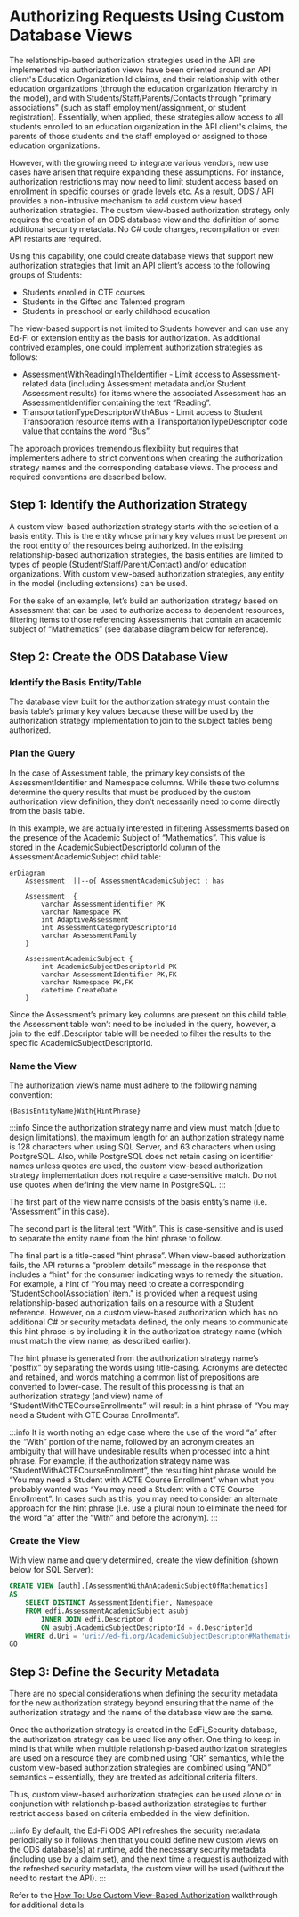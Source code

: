 # Authorizing Requests Using Custom Database Views

The relationship-based authorization strategies used in the API are implemented
via authorization views have been oriented around an API client's Education
Organization Id claims, and their relationship with other education
organizations (through the education organization hierarchy in the model), and
with Students/Staff/Parents/Contacts through "primary associations" (such as
staff employment/assignment, or student registration). Essentially, when
applied, these strategies allow access to all students enrolled to an education
organization in the API client's claims, the parents of those students and the
staff employed or assigned to those education organizations.

However, with the growing need to integrate various vendors, new use cases have
arisen that require expanding these assumptions. For instance, authorization
restrictions may now need to limit student access based on enrollment in
specific courses or grade levels etc. As a result, ODS / API provides a
non-intrusive mechanism to add custom view based authorization strategies. The
custom view-based authorization strategy only requires the creation of an ODS
database view and the definition of some additional security metadata. No C#
code changes, recompilation or even API restarts are required.

Using this capability, one could create database views that support new
authorization strategies that limit an API client’s access to the following
groups of Students:

* Students enrolled in CTE courses
* Students in the Gifted and Talented program
* Students in preschool or early childhood education

The view-based support is not limited to Students however and can use any Ed-Fi
or extension entity as the basis for authorization. As additional contrived
examples, one could implement authorization strategies as follows:

* AssessmentWithReadingInTheIdentifier - Limit access to Assessment-related data
  (including Assessment metadata and/or Student Assessment results) for items
  where the associated Assessment has an AssessmentIdentifier containing the
  text “Reading”.
* TransportationTypeDescriptorWithABus - Limit access to Student Transporation
  resource items with a TransportationTypeDescriptor code value that contains
  the word “Bus”.

The approach provides tremendous flexibility but requires that implementers
adhere to strict conventions when creating the authorization strategy names and
the corresponding database views. The process and required conventions are
described below.

## Step 1: Identify the Authorization Strategy

A custom view-based authorization strategy starts with the selection of a basis
entity. This is the entity whose primary key values must be present on the root
entity of the resources being authorized. In the existing relationship-based
authorization strategies, the basis entities are limited to types of people
(Student/Staff/Parent/Contact) and/or education organizations. With custom
view-based authorization strategies, any entity in the model (including
extensions) can be used.

For the sake of an example, let’s build an authorization strategy based on
Assessment that can be used to authorize access to dependent resources,
filtering items to those referencing Assessments that contain an academic
subject of “Mathematics” (see database diagram below for reference).

## Step 2: Create the ODS Database View

### Identify the Basis Entity/Table

The database view built for the authorization strategy must contain the basis
table’s primary key values because these will be used by the authorization
strategy implementation to join to the subject tables being authorized.

### Plan the Query

In the case of Assessment table, the primary key consists of the
AssessmentIdentifier and Namespace columns. While these two columns determine
the query results that must be produced by the custom authorization view
definition, they don’t necessarily need to come directly from the basis table.

In this example, we are actually interested in filtering Assessments based on
the presence of the Academic Subject of “Mathematics”. This value is stored in
the AcademicSubjectDescriptorId column of the AssessmentAcademicSubject child
table:

```mermaid
erDiagram
    Assessment  ||--o{ AssessmentAcademicSubject : has

    Assessment  {
        varchar Assessmentidentifier PK
        varchar Namespace PK
        int AdaptiveAssessment
        int AssessmentCategoryDescriptorId
        varchar AssessmentFamily
    }

    AssessmentAcademicSubject {
        int AcademicSubjectDescriptorld PK
        varchar AssessmentIdentifier PK,FK
        varchar Namespace PK,FK
        datetime CreateDate
    }
```

Since the Assessment’s primary key columns are present on this child table, the
Assessment table won’t need to be included in the query, however, a join to the
edfi.Descriptor table will be needed to filter the results to the specific
AcademicSubjectDescriptorId.

### Name the View

The authorization view’s name must adhere to the following naming convention:

`{BasisEntityName}With{HintPhrase}`

:::info
Since the authorization strategy name and view must match (due to design
limitations), the maximum length for an authorization strategy name is 128
characters when using SQL Server, and 63 characters when using PostgreSQL. Also,
while PostgreSQL does not retain casing on identifier names unless quotes are
used, the custom view-based authorization strategy implementation does not
require a case-sensitive match. Do not use quotes when defining the view name in
PostgreSQL.
:::

The first part of the view name consists of the basis entity’s name (i.e.
“Assessment” in this case).

The second part is the literal text “With”. This is case-sensitive and is used
to separate the entity name from the hint phrase to follow.

The final part is a title-cased “hint phrase”. When view-based authorization
fails, the API returns a “problem details” message in the response that includes
a “hint” for the consumer indicating ways to remedy the situation. For example,
a hint of “You may need to create a corresponding 'StudentSchoolAssociation'
item." is provided when a request using relationship-based authorization fails
on a resource with a Student reference. However, on a custom view-based
authorization which has no additional C# or security metadata defined, the only
means to communicate this hint phrase is by including it in the authorization
strategy name (which must match the view name, as described earlier).

The hint phrase is generated from the authorization strategy name’s “postfix” by
separating the words using title-casing. Acronyms are detected and retained, and
words matching a common list of prepositions are converted to lower-case. The
result of this processing is that an authorization strategy (and view) name of
“StudentWithCTECourseEnrollments” will result in a hint phrase of “You may need
a Student with CTE Course Enrollments”.

:::info
It is worth noting an edge case where the use of the word “a” after the “With”
portion of the name, followed by an acronym creates an ambiguity that will have
undesirable results when processed into a hint phrase. For example, if the
authorization strategy name was “StudentWithACTECourseEnrollment”, the resulting
hint phrase would be “You may need a Student with ACTE Course Enrollment” when
what you probably wanted was “You may need a Student with a CTE Course
Enrollment”. In cases such as this, you may need to consider an alternate
approach for the hint phrase (i.e. use a plural noun to eliminate the need for
the word “a” after the “With” and before the acronym).
:::

### Create the View

With view name and query determined, create the view definition (shown below for
SQL Server):

```SQL
CREATE VIEW [auth].[AssessmentWithAnAcademicSubjectOfMathematics]
AS
    SELECT DISTINCT AssessmentIdentifier, Namespace
    FROM edfi.AssessmentAcademicSubject asubj
        INNER JOIN edfi.Descriptor d
        ON asubj.AcademicSubjectDescriptorId = d.DescriptorId
    WHERE d.Uri = 'uri://ed-fi.org/AcademicSubjectDescriptor#Mathematics'
GO
```

## Step 3: Define the Security Metadata

There are no special considerations when defining the security metadata for the
new authorization strategy beyond ensuring that the name of the authorization
strategy and the name of the database view are the same.

Once the authorization strategy is created in the EdFi_Security database, the
authorization strategy can be used like any other. One thing to keep in mind is
that while when multiple relationship-based authorization strategies are used on
a resource they are combined using “OR” semantics, while the custom view-based
authorization strategies are combined using “AND” semantics – essentially, they
are treated as additional criteria filters.

Thus, custom view-based authorization strategies can be used alone or in
conjunction with relationship-based authorization strategies to further restrict
access based on criteria embedded in the view definition.

:::info
By default, the Ed-Fi ODS API refreshes the security metadata
periodically so it follows then that you could define new custom views on the
ODS database(s) at runtime, add the necessary security metadata (including use
by a claim set), and the next time a request is authorized with the refreshed
security metadata, the custom view will be used (without the need to restart the
API).
:::

Refer to the [How To: Use Custom View-Based Authorization](/odsApi_versioned_docs/version-7.3/how-to-guides/how-to-use-custom-view-based-authorization.md) walkthrough for additional details.

